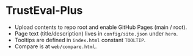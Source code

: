 # TrustEval-Plus

- Upload contents to repo root and enable GitHub Pages (main / root).
- Page text (title/description) lives in `config/site.json` under `hero`.
- Tooltips are defined in `index.html` constant `TOOLTIP`.
- Compare is at `web/compare.html`.
